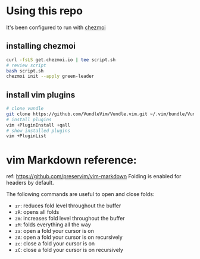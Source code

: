 # Using this repo
It's been configured to run with [chezmoi](https://www.chezmoi.io/)

## installing chezmoi
```bash
curl -fsLS get.chezmoi.io | tee script.sh
# review script
bash script.sh
chezmoi init --apply green-leader
```

## install vim plugins
```bash
# clone vundle
git clone https://github.com/VundleVim/Vundle.vim.git ~/.vim/bundle/Vundle.vim
# install plugins
vim +PluginInstall +qall
# show installed plugins
vim +PluginList
```

# vim Markdown reference:
ref: https://github.com/preservim/vim-markdown
Folding is enabled for headers by default.

The following commands are useful to open and close folds:

- `zr`: reduces fold level throughout the buffer
- `zR`: opens all folds
- `zm`: increases fold level throughout the buffer
- `zM`: folds everything all the way
- `za`: open a fold your cursor is on
- `zA`: open a fold your cursor is on recursively
- `zc`: close a fold your cursor is on
- `zC`: close a fold your cursor is on recursively
